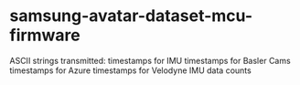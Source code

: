 # samsung-avatar-dataset-mcu-firmware

ASCII strings transmitted:
timestamps for IMU
timestamps for Basler Cams
timestamps for Azure
timestamps for Velodyne
IMU data
counts
